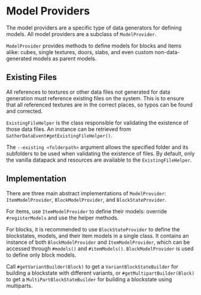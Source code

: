 Model Providers
===============
The model providers are a specific type of data generators for defining models. All model providers are a subclass of `ModelProvider`.

`ModelProvider` provides methods to define models for blocks and items alike: cubes, single textures, doors, slabs, and even custom non-data-generated models as parent models.

Existing Files
--------------
All references to textures or other data files not generated for data generation must reference existing files on the system. This is to ensure that all referenced textures are in the correct places, so typos can be found and corrected. 

`ExistingFileHelper` is the class responsible for validating the existence of those data files. An instance can be retrieved from  `GatherDataEvent#getExistingFileHelper()`.

The `--existing <folderpath>` argument allows the specified folder and its subfolders to be used when validating the existence of files. By default, only the vanilla datapack and resources are available to the `ExistingFileHelper`.

Implementation
--------------
There are three main abstract implementations of `ModelProvider`: `ItemModelProvider`, `BlockModelProvider`, and `BlockStateProvider`.

For items, use `ItemModelProvider` to define their models: override `#registerModels` and use the helper methods.

For blocks, it is recommended to use `BlockStateProvider` to define the blockstates, models, and their item models in a single class. It contains an instance of both `BlockModelProvider` and `ItemModelProvider`, which can be accessed through `#models()` and `#itemModels()`.
`BlockModelProvider` is used to define only block models. 

Call `#getVariantBuilder(Block)` to get a `VariantBlockStateBuilder` for building a blockstate with different variants, or `#getMultipartBuilder(Block)` to get a `MultiPartBlockStateBuilder` for building a blockstate using multiparts.
